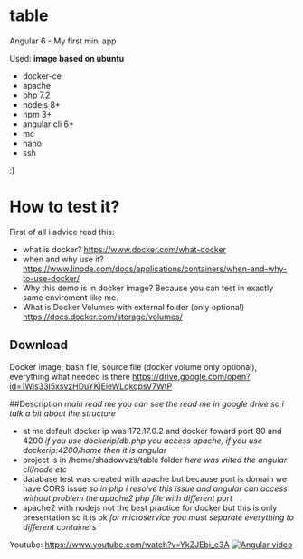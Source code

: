 # table
Angular 6 - My first mini app

Used:
**image based on ubuntu**
- docker-ce 
- apache
- php 7.2
- nodejs 8+
- npm 3+
- angular cli 6+
- mc
- nano
- ssh

:)



# How to test it?

First of all i advice read this:
- what is docker? https://www.docker.com/what-docker
- when and why use it? https://www.linode.com/docs/applications/containers/when-and-why-to-use-docker/
- Why this demo is in docker image? Because you can test in exactly same enviroment like me.
- What is Docker Volumes with external folder (only optional) https://docs.docker.com/storage/volumes/

## Download
Docker image, bash file, source file (docker volume only optional), everything what needed is there
https://drive.google.com/open?id=1Wis33I5xsvzHDuYKjEieWLqkdpsV7WtP



##Description
_main read me you can see the read me in google drive so i talk a bit about the structure_
- at me default docker ip was 172.17.0.2 and docker foward port 80 and 4200
_if you use dockerip/db.php you access apache, if you use dockerip:4200/home then it is angular_
- project is in /home/shadowvzs/table folder 
_here was inited the angular cli/node etc_
- database test was created with apache but because port is domain we have CORS issue 
_so in php i resolve this issue and angular can access without problem the apache2 php file with different port_
- apache2 with nodejs not the best practice for docker but this is only presentation so it is ok
_for microservice you must separate everything to different containers_



Youtube: https://www.youtube.com/watch?v=YkZJEbi_e3A
[![Angular video](http://img.youtube.com/vi/YkZJEbi_e3A/0.jpg)](http://www.youtube.com/watch?v=YkZJEbi_e3A)
